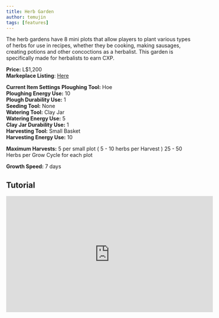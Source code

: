 ```yaml
---
title: Herb Garden
author: temujin
tags: [features]
---
```

The herb gardens have 8 mini plots that allow players to plant various types of herbs for use in recipes, whether they be cooking, making sausages, creating potions and other concoctions as a herbalist. This garden is specifically made for herbalists to earn CXP.

**Price:** L$1,200<br>
**Markeplace Listing**: [Here](https://marketplace.secondlife.com/p/SLC-Farmables-Herb-Garden/23334343)<br>

**Current Item Settings**
**Ploughing Tool:** Hoe<br>
**Ploughing Energy Use:** 10<br>
**Plough Durability Use:** 1<br>
**Seeding Tool:** None<br>
**Watering Tool:** Clay Jar<br>
**Watering Energy Use:** 5<br>
**Clay Jar Durability Use:** 1<br>
**Harvesting Tool:** Small Basket<br>
**Harvesting Energy Use:** 10<br>

**Maximum Harvests:** 5 per small plot ( 5 - 10 herbs per Harvest ) 25 - 50 Herbs per Grow Cycle for each plot<br>

**Growth Speed:** 7 days

## Tutorial
<iframe width="560" height="315" src="https://www.youtube.com/embed/V0P9KXa6IA8" title="YouTube video player" frameborder="0" allow="accelerometer; autoplay; clipboard-write; encrypted-media; gyroscope; picture-in-picture" allowfullscreen></iframe>
